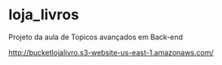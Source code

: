 # loja_livros


Projeto da aula de Topicos avançados em Back-end

http://bucketlojalivro.s3-website-us-east-1.amazonaws.com/
